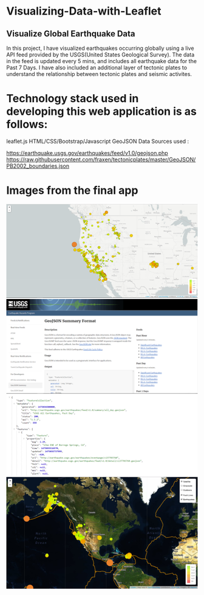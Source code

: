 # Visualizing-Data-with-Leaflet

## Visualize Global Earthquake Data
In this project, I have visualized earthquakes occurring globally using a live API feed provided by the USGS(United States Geological Survey). The data in the feed is updated every 5 mins, and includes all earthquake data for the Past 7 Days. I have also included an additional layer of tectonic plates to understand the relationship between tectonic plates and seismic activites.


# Technology stack used in developing this web application is as follows:
leaflet.js
HTML/CSS/Bootstrap/Javascript
GeoJSON
Data Sources used :

https://earthquake.usgs.gov/earthquakes/feed/v1.0/geojson.php
https://raw.githubusercontent.com/fraxen/tectonicplates/master/GeoJSON/PB2002_boundaries.json


# Images from the final app
![2-BasicMap](Images/2-BasicMap.png)
![3-Data](Images/3-Data.png)
![4-JSON](Images/4-JSON.png)
![5-Advanced](Images/5-Advanced.png)

